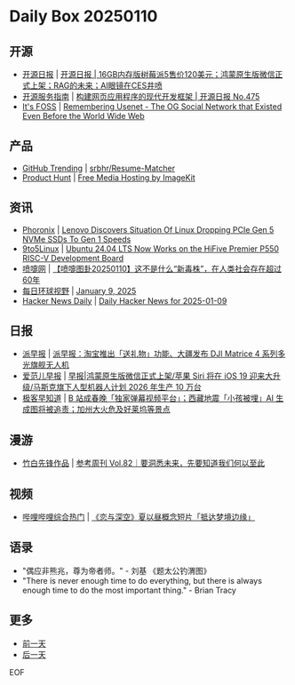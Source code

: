 # Daily Box 20250110

## 开源
- [开源日报](https://www.oschina.net/news/column?columnId=25) | [开源日报 | 16GB内存版树莓派5售价120美元；鸿蒙原生版微信正式上架；RAG的未来；AI眼镜在CES井喷](https://www.oschina.net/news/329186)
- [开源服务指南](https://osguider.com/blog/) | [构建网页应用程序的现代开发框架 | 开源日报 No.475](https://osguider.com/blog/post/daily/daily-475/)
- [It's FOSS](https://itsfoss.com/) | [Remembering Usenet - The OG Social Network that Existed Even Before the World Wide Web](https://itsfoss.com/remembering-usenet/)

## 产品
- [GitHub Trending](https://github.com/trending?since=daily) | [srbhr/Resume-Matcher](https://github.com/srbhr/Resume-Matcher)
- [Product Hunt](https://www.producthunt.com) | [Free Media Hosting by ImageKit](https://www.producthunt.com/posts/free-media-hosting-by-imagekit)

## 资讯
- [Phoronix](https://www.phoronix.com/) | [Lenovo Discovers Situation Of Linux Dropping PCIe Gen 5 NVMe SSDs To Gen 1 Speeds](https://www.phoronix.com/news/Lenovo-Linux-NVMe-Gen5-To-Gen1)
- [9to5Linux](https://9to5linux.com/) | [Ubuntu 24.04 LTS Now Works on the HiFive Premier P550 RISC-V Development Board](https://9to5linux.com/ubuntu-24-04-lts-now-works-on-the-hifive-premier-p550-risc-v-development-board)
- [喷嚏网](http://www.dapenti.com/blog/blog.asp?subjectid=70&name=xilei) | [【喷嚏图卦20250110】这不是什么“新毒株”，在人类社会存在超过60年](http://www.dapenti.com/blog/more.asp?name=xilei&id=183604)
- [每日环球视野](https://idai.ly/) | [January 9, 2025](http://m.idai.ly/se/a193iG?1736352000)
- [Hacker News Daily](https://www.daemonology.net/hn-daily/) | [Daily Hacker News for 2025-01-09](https://www.daemonology.net/hn-daily/2025-01-09.html)

## 日报
- [派早报](https://sspai.com/tag/%E6%B4%BE%E6%97%A9%E6%8A%A5) | [派早报：淘宝推出「送礼物」功能、大疆发布 DJI Matrice 4 系列多光旗舰无人机](https://sspai.com/post/95524)
- [爱范儿早报](https://www.ifanr.com/category/ifanrnews) | [早报|鸿蒙原生版微信正式上架/苹果 Siri 将在 iOS 19 迎来大升级/马斯克旗下人型机器人计划 2026 年生产 10 万台](https://www.ifanr.com/1611722)
- [极客早知道](https://www.geekpark.net/column/74) | [B 站成春晚「独家弹幕视频平台」；西藏地震「小孩被埋」AI 生成图将被追责；加州大火危及好莱坞等景点](https://www.geekpark.net/news/345167)

## 漫游
- [竹白先锋作品](https://www.zhubai.wiki/) | [参考周刊 Vol.82｜要洞悉未来，先要知道我们何以至此](https://open.zhubai.wiki/a/l/t/z/pl/ouranswers/2489441881596768256)

## 视频
- [哔哩哔哩综合热门](https://www.bilibili.com/v/popular/all/) | [《恋与深空》夏以昼概念短片「抵达梦境边缘」](https://b23.tv/BV1qBcHenEGF)

## 语录
- "偶应非熊兆，尊为帝者师。" - 刘基 《题太公钓渭图》
- "There is never enough time to do everything, but there is always enough time to do the most important thing." - Brian Tracy

## 更多
- [前一天](daily-box-20250109.md)
- [后一天](daily-box-20250111.md)

EOF